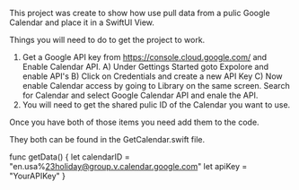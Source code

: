 This project was create to show how use pull data from a pulic Google Calendar and place it in a SwiftUI View.

Things you will need to do to get the project to work. 
1) Get a Google API key from https://console.cloud.google.com/ and Enable Calendar API.
    A) Under Gettings Started goto Expolore and enable API's
    B) Click on Credentials and create a new API Key
    C) Now enable Calendar access by going to Library on the same screen. Search for Calendar and select Google Calendar API and enale the API.
2) You will need to get the shared pulic ID of the Calendar you want to use. 

Once you have both of those items you need add them to the code.

They both can be found in the GetCalendar.swift file.

func getData() {
  let calendarID = "en.usa%23holiday@group.v.calendar.google.com"
  let apiKey = "YourAPIKey"
  }
